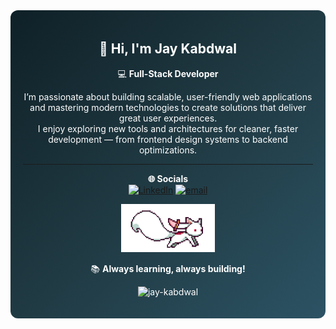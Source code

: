 <div align="center" style="background: linear-gradient(135deg, #0f2027, #203a43, #2c5364); padding: 20px; border-radius: 12px; color: white;">

## 👋 Hi, I'm Jay Kabdwal  

💻 **Full-Stack Developer**  

I’m passionate about building scalable, user-friendly web applications and mastering modern technologies to create solutions that deliver great user experiences.</br>
I enjoy exploring new tools and architectures for cleaner, faster development — from frontend design systems to backend optimizations.

<!-- 
---

🚀 **Currently working on:**</br>
 Building scalable **MERN** and **Next.js** applications</br>
 Learning **System Design** for production-ready apps</br>
 Exploring **FastAPI** and **AI-powered projects**</br>
 Creating projects that prepare me for **placements and internships**</br>

---

🛠️ **Tech Stack:** </br>
 **Frontend:** React.js, Next.js, Tailwind CSS</br>
 **Backend:** Node.js, Express.js, FastAPI</br>
 **Database:** MongoDB, PostgreSQL</br>
 **Others:** Redux Toolkit, JWT Auth, REST APIs</br>

---

📚 **Always learning, always building!**  
💬 Ask me about **MERN stack** or **full-stack development**  
📫 Reach me at: **[jaykabdwal](mailto:jaykabdwal@gmail.com)**  
🌐 Portfolio: [yourportfolio.com](https://yourportfolio.com)   -->

---


**🌐 Socials**</br>
[![LinkedIn](https://img.shields.io/badge/LinkedIn-%230077B5.svg?logo=linkedin&logoColor=white)](https://linkedin.com/in/https://www.linkedin.com/in/jay-kabdwal-7a2258252/) [![email](https://img.shields.io/badge/Email-D14836?logo=gmail&logoColor=white)](mailto:jaykabdwal@gmail.com) 


<img src="asset/kyubey.gif" width="150">


📚 **Always learning, always building!**  

<img src="https://komarev.com/ghpvc/?username=jay-kabdwal&label=visitor%20Count&color=0e75b6&style=flat" alt="jay-kabdwal" /></br>


</div>
